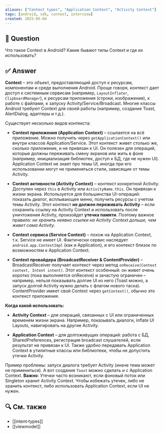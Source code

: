 ```yaml
---
aliases: ["Context types", "Application Context", "Activity Context"]
tags: [android, sdk, context, interview]
created: 2025‑05‑04
---
```


## 📝 Question  
Что такое Context в Android? Какие бывают типы Context и где их использовать?

## ✅ Answer  
**Context** – это объект, предоставляющий доступ к ресурсам, компонентам и среде выполнения Android. Проще говоря, контекст дает доступ к системным сервисам (например, `LayoutInflater`, `ClipboardManager`), к ресурсам приложения (строки, изображения), к работе с файлами, к запуску Activity/Service/Broadcast. Многие классы Android требуют Context для своей работы (например, создание Toast, AlertDialog, адаптеры и т.д.).

Существует несколько видов контекста:

- **Context приложения (Application Context)** – ссылается на всё приложение. Можно получить через `getApplicationContext()` или внутри классов Application/Service. Этот контекст живет столько же, сколько приложение, и не привязан к UI. Он полезен для операций, которые должны переживать смену экранов или жить в фоне (например, инициализация библиотек, доступ к БД, где не нужен UI). Application Context не знает про темы UI, иногда при его использовании могут не применяться стили, зависящие от темы Activity.
    
- **Context активности (Activity Context)** – контекст конкретной Activity. Доступен через `this` в Activity или `ActivityName.this`. Он привязан к жизни экрана. Используется для большинства UI-операций: показать диалог, всплывающее меню, получить ресурсы с учетом темы Activity. Этот контекст **не должен переживать Activity** – если сохранить ссылку на Activity Context и использовать после уничтожения Activity, произойдет **утечка памяти**. Поэтому важное правило: _не хранить неявно ссылки на Activity Context дольше, чем живет сама Activity_.
    
- **Context сервиса (Service Context)** – похож на Application Context, т.к. Service не имеет UI. Фактически сервис наследует `android.app.ContextImpl` (как и Application), и его контекст близок по возможностям к Application Context.
    
- **Context провайдера (BroadcastReceiver & ContentProvider)** – BroadcastReceiver получает контекст через метод `onReceive(Context context, Intent intent)`. Этот контекст особенный: он живет очень коротко (пока выполняется onReceive) и зачастую ограничен – например, нельзя показывать долгие UI из него (Toast можно, а запуск долгой Activity нужно делать с флагом нового таска). ContentProvider имеет свой Context через `getContext()`, обычно это контекст приложения.
    

**Когда какой использовать:**

- **Activity Context** – для операций, связанных с UI или ограниченных временем жизни экрана. Например, показывать диалоги, inflate UI Layouts, навигировать на другие Activity.
    
- **Application Context** – для долгоживущих операций: работа с БД, SharedPreferences, регистрация broadcast слушателей, если результат не привязан к UI. Также удобно передавать Application Context в утилитные классы или библиотеки, чтобы не допустить утечки Activity.
    

Пример проблемы: запуск диалога требует Activity (иначе тема может не примениться). А вот создание `Toast` можно сделать и с Application Context. **Важно**: Утечки часто возникают, если фоновый поток или Singleton хранит Activity Context. Чтобы избежать утечек, либо не хранить контекст, либо использовать Application Context, если UI не нужен.

## 🔍 См. также  
- [[intent‑types]]  
- [[viewmodel]]
